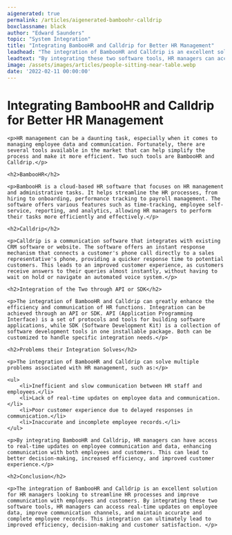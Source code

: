 ```yaml
---
aigenerated: true
permalink: /articles/aigenerated-bamboohr-calldrip
boxclassname: black
author: "Edward Saunders"
topic: "System Integration"
title: "Integrating BambooHR and Calldrip for Better HR Management"
leadhead: "The integration of BambooHR and Calldrip is an excellent solution for HR managers looking to streamline HR processes and improve communication with employees and customers"
leadtext: "By integrating these two software tools, HR managers can access real-time updates on employee data, improve communication channels, and maintain accurate and complete employee records. This integration can ultimately lead to improved efficiency, decision-making and customer satisfaction."
image: /assets/images/articles/people-sitting-near-table.webp
date: '2022-02-11 00:00:00'
---
```

<div class="arttext">
	<h1>Integrating BambooHR and Calldrip for Better HR Management</h1>

	<p>HR management can be a daunting task, especially when it comes to managing employee data and communication. Fortunately, there are several tools available in the market that can help simplify the process and make it more efficient. Two such tools are BambooHR and Calldrip.</p>

	<h2>BambooHR</h2>

	<p>BambooHR is a cloud-based HR software that focuses on HR management and administrative tasks. It helps streamline the HR processes, from hiring to onboarding, performance tracking to payroll management. The software offers various features such as time-tracking, employee self-service, reporting, and analytics, allowing HR managers to perform their tasks more efficiently and effectively.</p>

	<h2>Calldrip</h2>

	<p>Calldrip is a communication software that integrates with existing CRM software or website. The software offers an instant response mechanism that connects a customer's phone call directly to a sales representative's phone, providing a quicker response time to potential customers. This leads to an improved customer experience, as customers receive answers to their queries almost instantly, without having to wait on hold or navigate an automated voice system.</p>

	<h2>Integration of the Two through API or SDK</h2>

	<p>The integration of BambooHR and Calldrip can greatly enhance the efficiency and communication of HR functions. Integration can be achieved through an API or SDK. API (Application Programming Interface) is a set of protocols and tools for building software applications, while SDK (Software Development Kit) is a collection of software development tools in one installable package. Both can be customized to handle specific integration needs.</p>

	<h2>Problems their Integration Solves</h2>

	<p>The integration of BambooHR and Calldrip can solve multiple problems associated with HR management, such as:</p>

	<ul>
		<li>Inefficient and slow communication between HR staff and employees.</li>
		<li>Lack of real-time updates on employee data and communication.</li>
		<li>Poor customer experience due to delayed responses in communication.</li>
		<li>Inaccurate and incomplete employee records.</li>
	</ul>

	<p>By integrating BambooHR and Calldrip, HR managers can have access to real-time updates on employee communication and data, enhancing communication with both employees and customers. This can lead to better decision-making, increased efficiency, and improved customer experience.</p>

	<h2>Conclusion</h2>

	<p>The integration of BambooHR and Calldrip is an excellent solution for HR managers looking to streamline HR processes and improve communication with employees and customers. By integrating these two software tools, HR managers can access real-time updates on employee data, improve communication channels, and maintain accurate and complete employee records. This integration can ultimately lead to improved efficiency, decision-making and customer satisfaction. </p>

</div>